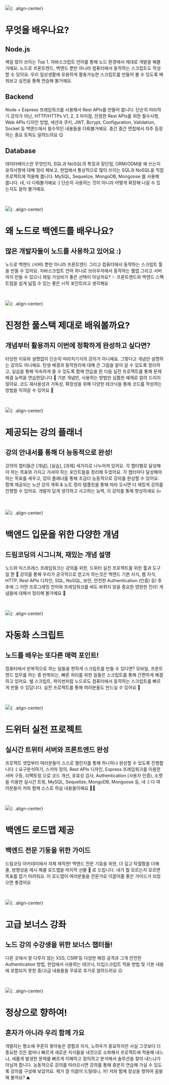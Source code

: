![](https://images.velog.io/images/quato/post/a36802d1-e521-4730-a9dd-c4b2b5dea35b/image.png){: .align-center}

# 무엇을 배우나요?

## Node.js

제일 많이 쓰이는 Top 1. 자바스크립트 언어를 통해 노드 환경에서 제대로 개발을 해볼거예요. 노드로 프론트엔드, 백엔드 뿐만 아니라 컴퓨터에서 동작하는 스크립트도 작성할 수 있어요. 우리 일상생활에 유용하게 활용가능한 스크립트를 만들어 볼 수 있도록 배워보고 실전을 통해 연습해 볼거예요.

## Backend

Node + Express 프레임워크를 사용해서 Rest APIs를 만들어 봅니다. 단순히 따라하기 강의가 아닌, HTTP/HTTPs V1, 2, 3 차이점, 진정한 Rest APIs를 위한 필수사항, Web APIs 디자인 방법, 세션과 쿠키, JWT, Bcrypt, Configuration, Validation, Socket 등 백엔드에서 필수적인 내용들을 다뤄볼거예요. 중간 중간 면접에서 자주 등장하는 중요 토픽도 알려드려요 😉

## Database

데이터베이스란 무엇인지, SQL과 NoSQL의 특징과 장단점, ORM/ODM을 왜 쓰는지 유의사항에 대해 정리 해보고, 현업에서 통상적으로 많이 쓰이는 SQL과 NoSQL을 직접 프로젝트에 적용해 봅니다. MySQL, Sequelize, MongoDB, Mongoose 를 사용해 봅니다. 네, 다 다뤄볼거예요 :) 단순히 사용하는 것이 아니라 어떻게 확장해 나갈 수 있는지도 알아 볼거예요.

&nbsp;

![](https://images.velog.io/images/quato/post/2ceee0cb-6cde-45ec-b905-935646c511a4/image.png){: .align-center}

# 왜 노드로 백엔드를 배우나요?

## 많은 개발자들이 노드를 사용하고 있어요 :)

노드로 백엔드 (서버) 뿐만 아니라 프론트엔드 그리고 컴퓨터에서 동작하는 스크립트 툴을 만들 수 있어요. 자바스크립트 언어 하나로 브라우저에서 동작하는 웹앱 그리고 서버까지 만들 수 있으니 제일 가성비가 좋은 선택이 아닐까요? ✨ 프론트엔드와 백엔드 스펙트럼을 쉽게 넓힐 수 있는 좋은 시작 포인트라고 생각해요

&nbsp;

![](https://images.velog.io/images/quato/post/150e2c9f-1882-49e2-8642-a4bd74d5c9c9/image.png){: .align-center}

# 진정한 풀스택 제대로 배워볼까요?

## 개념부터 활용까지 이번에 정확하게 완성하고 싶다면?

타당한 이유와 설명없이 단순히 따라치기식의 강의가 아니예요. 그렇다고 개념만 설명하는 강의도 아니예요. 탄생 배경과 동작원리에 대해 큰 그림을 알아 갈 수 있도록 정리하고, 실습을 통해 익숙하게 쓸 수 있도록 함께 연습을 한 다음 실전 프로젝트를 통해 문제해결 능력을 연습한답니다 🙌 기본 개념만, 사용하는 방법만 심플한 예제로 알려 드리지 않아요. 코드 재사용성과 가독성, 확장성을 위해 다양한 테크닉을 통해 코드를 작성하는 방법을 익혀갈 수 있어요 🚀

&nbsp;

![](https://images.velog.io/images/quato/post/b8613496-c662-47e1-a126-9b7ee15741ed/image.png){: .align-center}

# 제공되는 강의 플래너

## 강의 안내서를 통해 더 능동적으로 완성!

강의의 챕터들은 [개념], [실습], [과제] 세가지로 나누어져 있어요. 각 챕터별로 달성해야 하는 목표와 가지고 가셔야 하는 포인트들을 정리해 두었어요. 각 챕터마다 달성해야 하는 목표를 세우고, 강의 플래너를 통해 조금더 능동적으로 강의를 완성할 수 있어요. 함께 제공되는 노션 강의 계획 & 노트 정리 템플릿을 통해 따라 오시면 더 재밌게 강의를 진행할 수 있어요. 개발자 답게 생각하고 사고하는 능력, 이 강의를 통해 향상하세요 👍

&nbsp;

![](https://images.velog.io/images/quato/post/66de5ee9-24a1-440e-bfa6-80fcd33658ed/image.png){: .align-center}

# 백엔드 입문을 위한 다양한 개념

## 드림코딩의 시그니쳐, 재밌는 개념 설명

노드와 익스프레스 프레임워크는 강의를 위한, 드위터 실전 프로젝트를 위한 툴과 도구일 뿐 🔨 강의를 통해 우리가 궁극적으로 얻고자 하는것은 백엔드 기본 지식, 웹 지식, HTTP, Rest APIs 디자인, SQL, NoSQL, 보안, 안전한 Authentication (인증) 등! 추후에 그 어떤 프로그래밍 언어와 프레임워크를 써도 바뀌지 않을 중요한 영원한 진리! 개념들에 대해서 정리해 볼거예요 💪

&nbsp;

![](https://images.velog.io/images/quato/post/3ad7cde1-f884-4c71-89ce-36b2626de920/image.png){: .align-center}

# 자동화 스크립트

## 노드를 배우는 또다른 매력 포인트!

컴퓨터에서 반복적으로 하는 일들을 편하게 스크립트를 만들 수 있다면? 모바일, 프론트엔드 업무를 하는 중 반복되는, 빠른 처리를 위한 일들은 스크립트를 통해 간편하게 해결 하고 있어요. 쉘 스크립트, 파이썬처럼 노드로도 컴퓨터에서 동작하는 스크립트를 빠르게 만들 수 있답니다. 실전 프로젝트를 통해 여러분들도 만드실 수 있어요 🙌

&nbsp;

![](https://images.velog.io/images/quato/post/a5fa97b5-ec00-4bcb-acc9-ec1832367d64/image.png){: .align-center}

# 드위터 실전 프로젝트

## 실시간 트위터 서버와 프론트엔드 완성

프로젝트 셋업부터 여러분들이 스스로 챌린지를 통해 하나하나 완성할 수 있도록 진행합니다 :) 요구분석하기, 스키마 정의, Rest APIs 디자인, Express 프레임워크를 이용한 서버 구동, 리팩토링 으로 코드 개선, 유효성 검사, Authentication (사용자 인증), 소켓을 이용한 실시간 트윗, MySQL, Sequelize, MongoDB, Mongoose 등, 네 :) 다 여러분들이 저와 함께 스스로 하실 내용들이예요 🙆‍♀️

&nbsp;

![](https://images.velog.io/images/quato/post/edb352f4-efe3-4ca3-a192-edb12a951901/image.png){: .align-center}

# 백엔드 로드맵 제공

## 백엔드 전문 기둥을 위한 가이드

드림코딩 아카데미에서 자체 제작한! 백엔드 전문 기둥을 위한, 더 깊고 탁월함을 더해줄, 방향성을 제시 해줄 로드맵을 마지막 선물 🎁 로 드립니다. 내가 뭘 모르는지 모르면 목표를 잡기 어려워요. 이 로드맵이 여러분들을 전문가로 이끌어줄 좋은 가이드가 되었으면 좋겠어요

&nbsp;

![](https://images.velog.io/images/quato/post/9894ad85-3f07-4283-94e2-bfc7b4bff8c4/image.png){: .align-center}

# 고급 보너스 강좌

## 노드 강의 수강생을 위한 보너스 챕터들!

다른 곳에서 잘 다루지 않는 XSS, CSRF등 다양한 해킹 공격과 그게 안전한 Authentication 방법, 현업에서 사용하는 테크닉, 타입스크립트 적용 방법 및 기본 내용에 포함되지 못한 중/고급 내용들을 무료로 추가로 알려드려요 😉

&nbsp;

![](https://images.velog.io/images/quato/post/41ef3115-155b-4485-9f5b-f9c401d15eca/image.png){: .align-center}

# 정상으로 향하여!

## 혼자가 아니라 우리 함께 가요

개발자는 평소에 꾸준히 쌓아놓은 경험과 지식, 노하우가 중요하지만 사실 그것보다 더 중요한 것은 얼마나 빠르게 새로운 지식들을 내것으로 소화해서 프로젝트에 적용해 내느냐, 새롭게 발생한 문제를 빠르게 이해하고 정의하고 분석해서 솔루션을 찾아 내느냐가 아닐까 합니다. 능동적으로 강의를 따라오시면 강의를 통해 충분히 연습해 가실 수 있도록 강의를 구성해 보았어요. 제가 잘 이끌어 드릴테니, 자! 저와 함께 정상을 향하여 출발해 볼까요? ⛰
